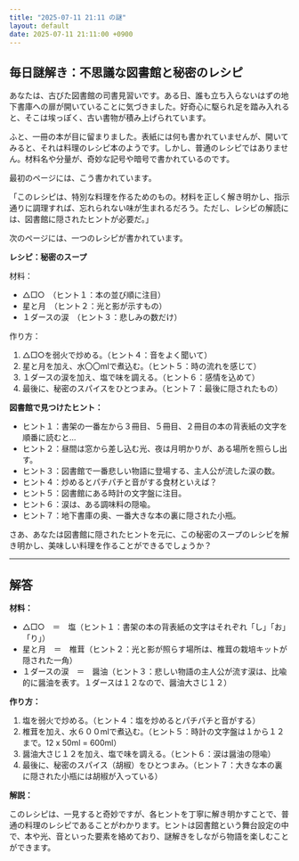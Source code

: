 ```yaml
---
title: "2025-07-11 21:11 の謎"
layout: default
date: 2025-07-11 21:11:00 +0900
---
```

## 毎日謎解き：不思議な図書館と秘密のレシピ

あなたは、古びた図書館の司書見習いです。ある日、誰も立ち入らないはずの地下書庫への扉が開いていることに気づきました。好奇心に駆られ足を踏み入れると、そこは埃っぽく、古い書物が積み上げられています。

ふと、一冊の本が目に留まりました。表紙には何も書かれていませんが、開いてみると、それは料理のレシピ本のようです。しかし、普通のレシピではありません。材料名や分量が、奇妙な記号や暗号で書かれているのです。

最初のページには、こう書かれています。

「このレシピは、特別な料理を作るためのもの。材料を正しく解き明かし、指示通りに調理すれば、忘れられない味が生まれるだろう。ただし、レシピの解読には、図書館に隠されたヒントが必要だ。」

次のページには、一つのレシピが書かれています。

**レシピ：秘密のスープ**

材料：

*   △□○　（ヒント１：本の並び順に注目）
*   星と月　（ヒント２：光と影が示すもの）
*   １ダースの涙　（ヒント３：悲しみの数だけ）

作り方：

1.  △□○を弱火で炒める。（ヒント４：音をよく聞いて）
2.  星と月を加え、水〇〇mlで煮込む。（ヒント５：時の流れを感じて）
3.  １ダースの涙を加え、塩で味を調える。（ヒント６：感情を込めて）
4.  最後に、秘密のスパイスをひとつまみ。（ヒント７：最後に隠されたもの）

**図書館で見つけたヒント：**

*   ヒント１：書架の一番左から３冊目、５冊目、２冊目の本の背表紙の文字を順番に読むと…
*   ヒント２：昼間は窓から差し込む光、夜は月明かりが、ある場所を照らし出す。
*   ヒント３：図書館で一番悲しい物語に登場する、主人公が流した涙の数。
*   ヒント４：炒めるとパチパチと音がする食材といえば？
*   ヒント５：図書館にある時計の文字盤に注目。
*   ヒント６：涙は、ある調味料の隠喩。
*   ヒント７：地下書庫の奥、一番大きな本の裏に隠された小瓶。

さあ、あなたは図書館に隠されたヒントを元に、この秘密のスープのレシピを解き明かし、美味しい料理を作ることができるでしょうか？

---

## 解答

**材料：**

*   △□○　＝　塩（ヒント１：書架の本の背表紙の文字はそれぞれ「し」「お」「り」）
*   星と月　＝　椎茸（ヒント２：光と影が照らす場所は、椎茸の栽培キットが隠された一角）
*   １ダースの涙　＝　醤油（ヒント３：悲しい物語の主人公が流す涙は、比喩的に醤油を表す。１ダースは１２なので、醤油大さじ１２）

**作り方：**

1.  塩を弱火で炒める。（ヒント４：塩を炒めるとパチパチと音がする）
2.  椎茸を加え、水６００mlで煮込む。（ヒント５：時計の文字盤は１から１２まで。12 x 50ml = 600ml）
3.  醤油大さじ１２を加え、塩で味を調える。（ヒント６：涙は醤油の隠喩）
4.  最後に、秘密のスパイス（胡椒）をひとつまみ。（ヒント７：大きな本の裏に隠された小瓶には胡椒が入っている）

**解説：**

このレシピは、一見すると奇妙ですが、各ヒントを丁寧に解き明かすことで、普通の料理のレシピであることがわかります。ヒントは図書館という舞台設定の中で、本や光、音といった要素を絡めており、謎解きをしながら物語を楽しむことができます。
